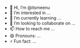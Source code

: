 - 👋 Hi, I’m @itsmeenu
- 👀 I’m interested in ...
- 🌱 I’m currently learning ...
- 💞️ I’m looking to collaborate on ...
- 📫 How to reach me ...
- 😄 Pronouns: ...
- ⚡ Fun fact: ...

<!---
itsmeenu/itsmeenu is a ✨ special ✨ repository because its `README.md` (this file) appears on your GitHub profile.
You can click the Preview link to take a look at your changes.
--->
